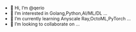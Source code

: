 - 👋 Hi, I’m @qerio
- 👀 I’m interested in Golang,Python,AI/ML/DL ...
- 🌱 I’m currently learning Anyscale Ray,OctoML,PyTorch ...
- 💞️ I’m looking to collaborate on ...

<!---
qerio/qerio is a ✨ special ✨ repository because its `README.md` (this file) appears on your GitHub profile.
You can click the Preview link to take a look at your changes.
--->
